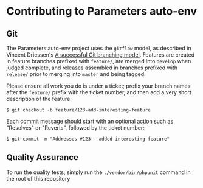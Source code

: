 # Contributing to Parameters auto-env

## Git

The Parameters auto-env project uses the `gitflow` model, as described in Vincent Driessen's
[A successful Git branching model](http://nvie.com/posts/a-successful-git-branching-model/). Features are created in
feature branches prefixed with `feature/`, are merged into `develop` when judged complete, and releases assembled in
branches prefixed with `release/` prior to merging into `master` and being tagged.

Please ensure all work you do is under a ticket; prefix your branch names after the `feature/` prefix with the
ticket number, and then add a very short description of the feature:

```shell
$ git checkout -b feature/123-add-interesting-feature
```

Each commit message should start with an optional action such as "Resolves" or "Reverts", followed by the ticket number:

```shell
$ git commit -m "Addresses #123 - added interesting feature"
```

## Quality Assurance

To run the quality tests, simply run the `./vendor/bin/phpunit` command in the root of this repository
